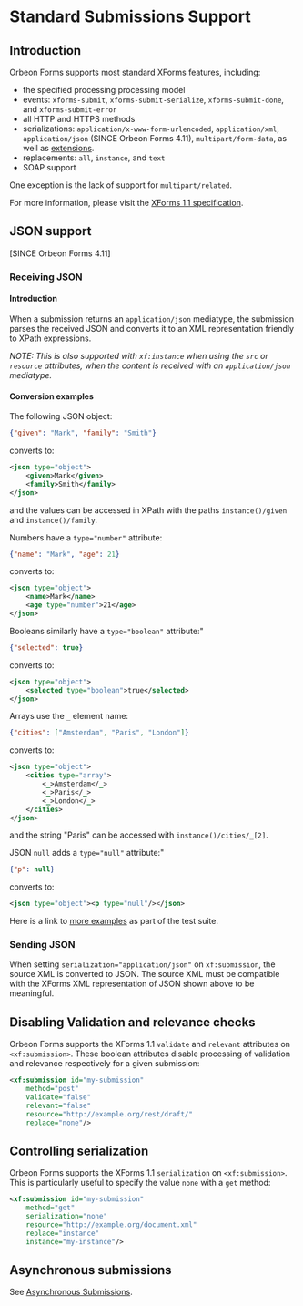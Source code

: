 # Standard Submissions Support

<!-- toc -->

## Introduction

Orbeon Forms supports most standard XForms features, including:

- the specified processing processing model
- events: `xforms-submit`, `xforms-submit-serialize`, `xforms-submit-done`, and `xforms-submit-error`
- all HTTP and HTTPS methods
- serializations: `application/x-www-form-urlencoded`, `application/xml`, `application/json` (SINCE Orbeon Forms 4.11), `multipart/form-data`, as well as [extensions](submission-extensions.md).
- replacements: `all`, `instance`, and `text`
- SOAP support

One exception is the lack of support for `multipart/related`. 

For more information, please visit the [XForms 1.1 specification][1].

## JSON support

[SINCE Orbeon Forms 4.11]

### Receiving JSON

#### Introduction

When a submission returns an `application/json` mediatype, the submission parses the received JSON and converts it to an XML representation friendly to XPath expressions.
  
*NOTE: This is also supported with `xf:instance` when using the `src` or `resource` attributes, when the content is received with an `application/json` mediatype.*

#### Conversion examples

The following JSON object:

```json
{"given": "Mark", "family": "Smith"}
```

converts to:

```xml
<json type="object">
    <given>Mark</given>
    <family>Smith</family>
</json>
```

and the values can be accessed in XPath with the paths `instance()/given` and `instance()/family`.

Numbers have a `type="number"` attribute:

```json
{"name": "Mark", "age": 21}
```

converts to:

```xml
<json type="object">
    <name>Mark</name>
    <age type="number">21</age>
</json>
```

Booleans similarly have a `type="boolean"` attribute:"

```json
{"selected": true}
```

converts to:

```xml
<json type="object">
    <selected type="boolean">true</selected>
</json>
```

Arrays use the `_` element name:

```json
{"cities": ["Amsterdam", "Paris", "London"]}
```

converts to:

```xml
<json type="object">
    <cities type="array">
        <_>Amsterdam</_>
        <_>Paris</_>
        <_>London</_>
    </cities>
</json>
```

and the string "Paris" can be accessed with `instance()/cities/_[2]`.


JSON `null` adds a `type="null"` attribute:"

```json
{"p": null} 
```

converts to:

```xml
<json type="object"><p type="null"/></json>
```

Here is a link to [more examples](https://github.com/orbeon/orbeon-forms/blob/master/src/test/scala/org/orbeon/oxf/json/ConverterTest.scala) as part of the test suite.

### Sending JSON

When setting `serialization="application/json"` on `xf:submission`, the source XML is converted to JSON. The source XML must be compatible with the XForms XML representation of JSON shown above to be meaningful.

## Disabling Validation and relevance checks

Orbeon Forms supports the XForms 1.1 `validate` and `relevant` attributes on `<xf:submission>`. These boolean attributes disable processing of validation and relevance respectively for a given submission:

```xml
<xf:submission id="my-submission"
    method="post"
    validate="false"
    relevant="false"
    resource="http://example.org/rest/draft/"
    replace="none"/>
```

## Controlling serialization

Orbeon Forms supports the XForms 1.1 `serialization` on `<xf:submission>`. This is particularly useful to specify the value `none` with a `get` method:

```xml
<xf:submission id="my-submission"
    method="get"
    serialization="none"
    resource="http://example.org/document.xml" 
    replace="instance"
    instance="my-instance"/>
```

## Asynchronous submissions

See [Asynchronous Submissions](submission-asynchronous.md).

[1]: http://www.w3.org/TR/xforms11/#submit-submission-element
